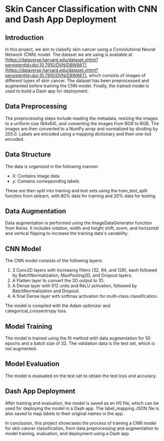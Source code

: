 # Skin Cancer Classification with CNN and Dash App Deployment

## Introduction
In this project, we aim to classify skin cancer using a Convolutional Neural Network (CNN) model. The dataset we are using is available at [https://dataverse.harvard.edu/dataset.xhtml?persistentId=doi:10.7910/DVN/DBW86T](https://dataverse.harvard.edu/dataset.xhtml?persistentId=doi:10.7910/DVN/DBW86T), which consists of images of different types of skin cancer. The dataset has been preprocessed and augmented before training the CNN model. Finally, the trained model is used to build a Dash app for deployment.

## Data Preprocessing
The preprocessing steps include reading the metadata, resizing the images to a uniform size (64x64), and converting the images from BGR to RGB. The images are then converted to a NumPy array and normalized by dividing by 255.0. Labels are encoded using a mapping dictionary and then one-hot encoded.

## Data Structure
The data is organized in the following manner:
- X: Contains image data
- y: Contains corresponding labels

These are then split into training and test sets using the train_test_split function from sklearn, with 80% data for training and 20% data for testing.

## Data Augmentation
Data augmentation is performed using the ImageDataGenerator function from Keras. It includes rotation, width and height shift, zoom, and horizontal and vertical flipping to increase the training data's variability.

## CNN Model
The CNN model consists of the following layers:
1. 3 Conv2D layers with increasing filters (32, 64, and 128), each followed by BatchNormalization, MaxPooling2D, and Dropout layers.
2. A Flatten layer to convert the 3D output to 1D.
3. A Dense layer with 512 units and ReLU activation, followed by BatchNormalization and Dropout.
4. A final Dense layer with softmax activation for multi-class classification.

The model is compiled with the Adam optimizer and categorical_crossentropy loss.

## Model Training
The model is trained using the fit method with data augmentation for 50 epochs and a batch size of 32. The validation data is the test set, which is not augmented.

## Model Evaluation
The model is evaluated on the test set to obtain the test loss and accuracy.

## Dash App Deployment
After training and evaluation, the model is saved as an H5 file, which can be used for deploying the model in a Dash app. The label_mapping JSON file is also saved to map labels to their original names in the app.

In conclusion, this project showcases the process of training a CNN model for skin cancer classification, from data preprocessing and augmentation to model training, evaluation, and deployment using a Dash app.
